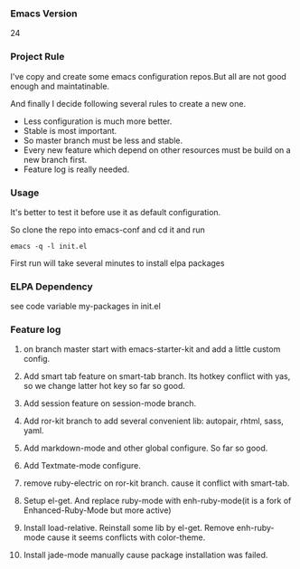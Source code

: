 ### Emacs Version
24

### Project Rule
I've copy and create some emacs configuration repos.But all are not good enough and maintatinable.

And finally I decide following several rules to create a new one.

* Less configuration is much more better.
* Stable is most important.
* So master branch must be less and stable.
* Every new feature which depend on other resources must be build on a
  new branch first.
* Feature log is really needed.

### Usage
It's better to test it before use it as default configuration.

So clone the repo into emacs-conf and cd it and run
```shell
emacs -q -l init.el
```
First run will take several minutes to install elpa packages

### ELPA Dependency
see code variable my-packages in init.el

### Feature log

1. on branch master
start with emacs-starter-kit and add a little custom config.

2. Add smart tab feature on smart-tab branch. Its hotkey conflict with yas, so we change latter hot key
so far so good.

3. Add session feature on session-mode branch.

4. Add ror-kit branch to add several convenient lib: autopair, rhtml, sass, yaml.

5. Add markdown-mode and other global configure.
So far so good.

6. Add Textmate-mode configure.

7. remove ruby-electric on ror-kit branch. cause it conflict with smart-tab.

8. Setup el-get. And replace ruby-mode with enh-ruby-mode(it is a fork of Enhanced-Ruby-Mode but more active)

9. Install load-relative. Reinstall some lib by el-get. Remove enh-ruby-mode cause it seems conflicts with color-theme.

10. Install jade-mode manually cause package installation was failed.
